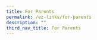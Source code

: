 ```yaml
---
title: For Parents
permalink: /ez-links/for-parents
description: ""
third_nav_title: For Parents
---
```

